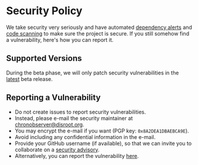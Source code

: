 # Security Policy

We take security very seriously <!-- unlike MangaDex --> and have automated
[dependency alerts][] and [code scanning][] to make sure the project is secure.
If you still somehow find a vulnerability, here's how you can report it.

[dependency alerts]: https://github.com/mangadventure/MangAdventure/security/dependabot
[code scanning]: https://github.com/mangadventure/MangAdventure/security/code-scanning

## Supported Versions

During the beta phase, we will only patch security vulnerabilities in the [latest][latest] beta release.

[latest]: https://github.com/mangadventure/MangAdventure/releases/latest

## Reporting a Vulnerability

* Do not create issues to report security vulnerabilities.
* Instead, please e-mail the security maintainer at [chronobserver@disroot.org](mailto:chronobserver@disroot.org).
* You may encrypt the e-mail if you want (PGP key: `0x8A2DEA1DBAEBCA9E`).
* Avoid including any confidential information in the e-mail.
* Provide your GitHub username (if available), so that we can invite you to collaborate on a [security advisory][advisories].
* Alternatively, you can report the vulnerability [here][report].

[advisories]: https://help.github.com/en/articles/about-maintainer-security-advisories
[report]: https://github.com/mangadventure/MangAdventure/security/advisories/new

<!-- vim:set wrap brk=\ !*-+;,? lbr: -->

